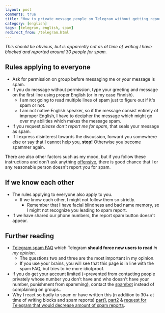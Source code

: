 ```yaml
---
layout: post
comments: true
title: "How to private message people on Telegram without getting reported for spam"
category: [english]
tags: [telegram, english, spam]
redirect_from: /telegram.html
---
```


*This should be obvious, but is apparently not as at time of writing I have
 blocked and reported around 30 people for spam.*

## Rules applying to everyone

* Ask for permission on group before messaging me or your message is spam.
* If you do message without permission, type your greeting and message on
  the first line using proper English (or in my case Finnish).
    * I am not going to read multiple lines of spam just to figure out if
      it's spam or not.
    * I am not native English speaker, so if the message consist entirely
      of improper English, I have to decipher the message which might go
      over my abilities which makes the message spam.
* If you request *please don't report me for spam*, that seals your message
  as spam.
* If I express disinterest towards the discussion, forward you somewhere
  else or say that I cannot help you, **stop!** Otherwise you become
  spammer again.

There are also other factors such as my mood, but if you follow these
instructions and don't ask anything [offensive](https://github.com/Mikaela/freenode-harassment/blob/master/spydar007/2015-01-12.query.log#L6),
there is good chance that I or any reasonable person doesn't report you
for spam.

## If we know each other

* The rules applying to everyone also apply to you.
    * If we know each other, I might not follow them so strictly.
        * Remember that I have facial blindness and bad name memory, so I
          might not recognize you leading to spam report.
* If we have shared our phone numbers, the report spam button doesn't
  appear.

## Further reading

* [Telegram spam FAQ](https://telegram.org/faq_spam) which Telegram
  **should force new users to read** *in my opinion.*
    * The questions two and three are the most important in my opinion.
    * If you use your brains, you will see that this page is in line with
      the spam FAQ, but tries to be more idiotproof.
* If you do get your account limited (=prevented from contacting people
  privately whose number you don't have and who doesn't have your number,
  punishment from spamming), contact the
  [spambot](https://telegram.me/spambot) instead of complaining on
  groups..
* Why I react so badly to spam or have written this (n addition to 30+ at
  time of writing blocks and spam reports)
  [part1](https://mikaela.info/english/2015/04/02/umodeg.html),
  [part2](https://mikaela.info/english/2015/05/10/umodeg2.html) &
  [request for Telegram that would decrease amount of spam reports](https://twitter.com/Inaneierase/status/719844660139700224).
